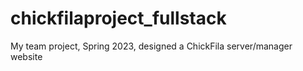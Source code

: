 # chickfilaproject_fullstack
My team project, Spring 2023, designed a ChickFila server/manager website 
